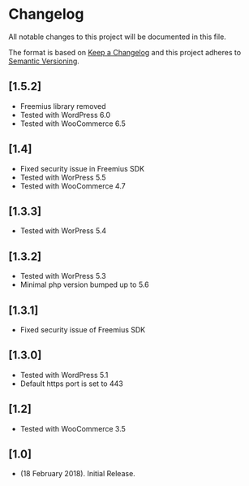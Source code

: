 # Changelog
All notable changes to this project will be documented in this file.

The format is based on [Keep a Changelog](http://keepachangelog.com/)
and this project adheres to [Semantic Versioning](http://semver.org/).

## [1.5.2]
* Freemius library removed
* Tested with WordPress 6.0
* Tested with WooCommerce 6.5

## [1.4]
* Fixed security issue in Freemius SDK
* Tested with WorPress 5.5
* Tested with WooCommerce 4.7

## [1.3.3]
* Tested with WorPress 5.4

## [1.3.2]
* Tested with WorPress 5.3
* Minimal php version bumped up to 5.6

## [1.3.1]
* Fixed security issue of Freemius SDK

## [1.3.0]
* Tested with WordPress 5.1
* Default https port is set to 443

## [1.2]
* Tested with WooCommerce 3.5

## [1.0]
* (18 February 2018). Initial Release.
